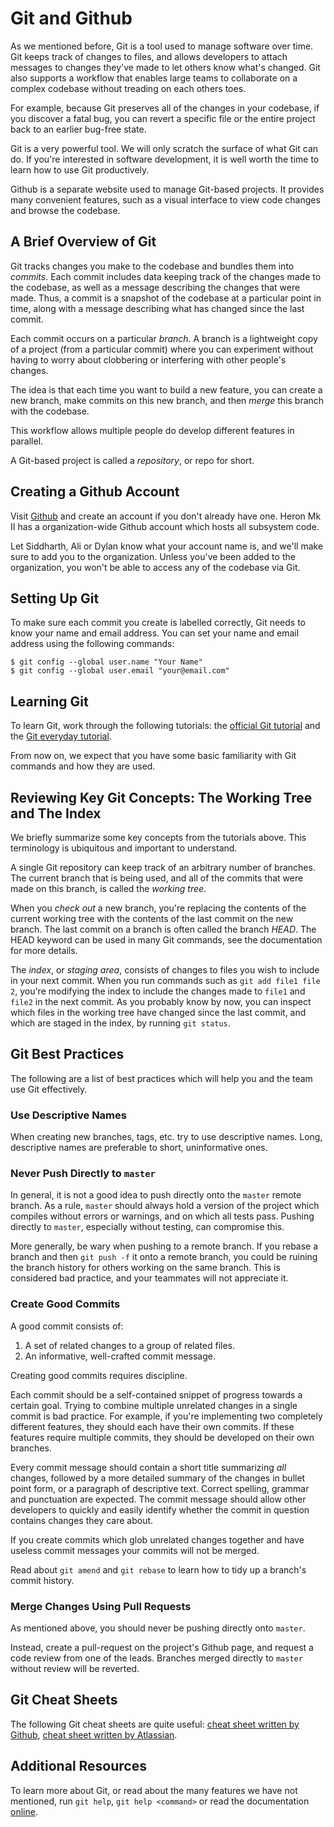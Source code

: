 # Git and Github

As we mentioned before, Git is a tool used to manage software over time. Git
keeps track of changes to files, and allows developers to attach messages to
changes they've made to let others know what's changed. Git also supports a
workflow that enables large teams to collaborate on a complex codebase without
treading on each others toes.

For example, because Git preserves all of the changes in your codebase, if you
discover a fatal bug, you can revert a specific file or the entire project back
to an earlier bug-free state.

Git is a very powerful tool. We will only scratch the surface of what Git
can do. If you're interested in software development, it is well worth the
time to learn how to use Git productively.

Github is a separate website used to manage Git-based projects. It provides many
convenient features, such as a visual interface to view code changes and browse
the codebase.

## A Brief Overview of Git

Git tracks changes you make to the codebase and bundles them into *commits*.
Each commit includes data keeping track of the changes made to the codebase, as
well as a message describing the changes that were made. Thus, a commit is a
snapshot of the codebase at a particular point in time, along with a message
describing what has changed since the last commit.

Each commit occurs on a particular *branch*. A branch is a lightweight copy of a
project (from a particular commit) where you can experiment without having to
worry about clobbering or interfering with other people's changes.

The idea is that each time you want to build a new feature, you can create a
new branch, make commits on this new branch, and then *merge* this branch
with the codebase.

This workflow allows multiple people do develop different features in parallel.

A Git-based project is called a *repository*, or repo for short.

## Creating a Github Account

Visit [Github](https://github.com/) and create an account if you don't already
have one. Heron Mk II has a organization-wide Github account which hosts all
subsystem code.

Let Siddharth, Ali or Dylan know what your account name is, and we'll make sure
to add you to the organization. Unless you've been added to the organization,
you won't be able to access any of the codebase via Git.

## Setting Up Git

To make sure each commit you create is labelled correctly, Git needs to know
your name and email address. You can set your name and email address using
the following commands:

```
$ git config --global user.name "Your Name"
$ git config --global user.email "your@email.com"
```

## Learning Git

To learn Git, work through the following tutorials: the [official Git
tutorial](https://git-scm.com/docs/gittutorial) and the [Git everyday
tutorial](https://git-scm.com/docs/giteveryday#STANDALONE).

From now on, we expect that you have some basic familiarity with Git commands
and how they are used.

## Reviewing Key Git Concepts: The Working Tree and The Index

We briefly summarize some key concepts from the tutorials above. This
terminology is ubiquitous and important to understand.

A single Git repository can keep track of an arbitrary number of branches. The
current branch that is being used, and all of the commits that were made on this
branch, is called the *working tree*.

When you *check out* a new branch, you're replacing the contents of the current
working tree with the contents of the last commit on the new branch. The last
commit on a branch is often called the branch *HEAD*. The HEAD keyword can be
used in many Git commands, see the documentation for more details.

The *index*, or *staging area*, consists of changes to files you wish to include
in your next commit. When you run commands such as `git add file1 file 2`,
you're modifying the index to include the changes made to `file1` and `file2` in
the next commit. As you probably know by now, you can inspect which files in the
working tree have changed since the last commit, and which are staged in the
index, by running `git status`.

## Git Best Practices

The following are a list of best practices which will help you and the team use
Git effectively.

### Use Descriptive Names

When creating new branches, tags, etc. try to use descriptive names. Long,
descriptive names are preferable to short, uninformative ones.

### Never Push Directly to `master`

In general, it is not a good idea to push directly onto the `master` remote
branch. As a rule, `master` should always hold a version of the project which
compiles without errors or warnings, and on which all tests pass. Pushing
directly to `master`, especially without testing, can compromise this.

More generally, be wary when pushing to a remote branch. If you rebase a branch
and then `git push -f` it onto a remote branch, you could be ruining the branch
history for others working on the same branch. This is considered bad practice,
and your teammates will not appreciate it.

### Create Good Commits

A good commit consists of:

1. A set of related changes to a group of related files.
2. An informative, well-crafted commit message.   

Creating good commits requires discipline.

Each commit should be a self-contained snippet of progress towards a certain
goal. Trying to combine multiple unrelated changes in a single commit is bad
practice. For example, if you're implementing two completely different features,
they should each have their own commits. If these features require multiple
commits, they should be developed on their own branches.

Every commit message should contain a short title summarizing *all* changes,
followed by a more detailed summary of the changes in bullet point form, or a
paragraph of descriptive text. Correct spelling, grammar and punctuation are
expected. The commit message should allow other developers to quickly and easily
identify whether the commit in question contains changes they care about.

If you create commits which glob unrelated changes together and have useless
commit messages your commits will not be merged.

Read about `git amend` and `git rebase` to learn how to tidy up a branch's
commit history.

### Merge Changes Using Pull Requests

As mentioned above, you should never be pushing directly onto `master`.

Instead, create a pull-request on the project's Github page, and request a code
review from one of the leads. Branches merged directly to `master` without
review will be reverted.

## Git Cheat Sheets

The following Git cheat sheets are quite useful: [cheat sheet written by
Github](https://education.github.com/git-cheat-sheet-education.pdf), [cheat
sheet written by
Atlassian](https://www.atlassian.com/git/tutorials/atlassian-git-cheatsheet).

## Additional Resources

To learn more about Git, or read about the many features we have not mentioned,
run `git help`, `git help <command>` or read the documentation
[online](https://git-scm.com/).
